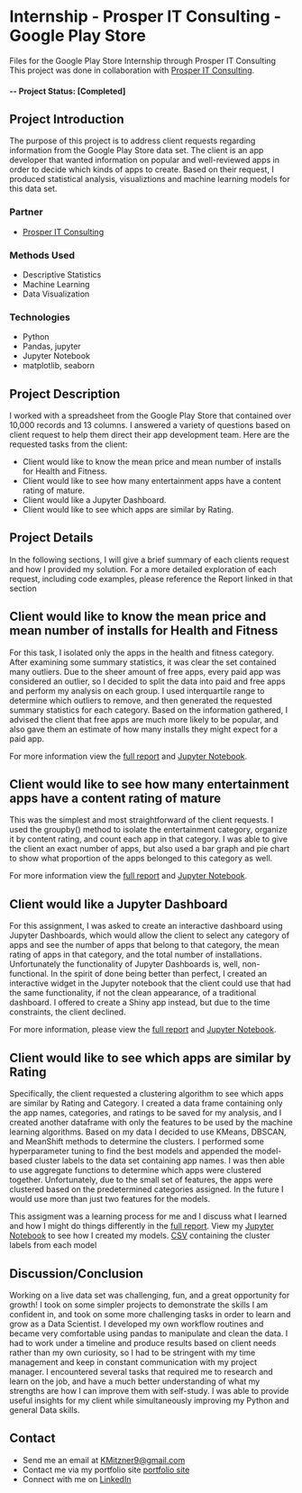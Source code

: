 # Internship - Prosper IT Consulting - Google Play Store
Files for the Google Play Store Internship through Prosper IT Consulting
This project was done in collaboration with [Prosper IT Consulting](https://www.learncodinganywhere.com/ProsperITConsulting).

#### -- Project Status: [Completed]

## Project Introduction
The purpose of this project is to address client requests regarding information from the Google Play Store data set. The client is an app developer that wanted information on popular and well-reviewed apps in order to decide which kinds of apps to create.  Based on their request, I produced statistical analysis, visualiztions and machine learning models for this data set.

### Partner
* [Prosper IT Consulting](https://www.learncodinganywhere.com/ProsperITConsulting)

### Methods Used
* Descriptive Statistics
* Machine Learning
* Data Visualization

### Technologies
* Python
* Pandas, jupyter
* Jupyter Notebook
* matplotlib, seaborn

## Project Description
I worked with a spreadsheet from the Google Play Store that contained over 10,000 records and 13 columns. I answered a variety of questions based on client request to help them direct their app development team. Here are the requested tasks from the client:
* Client would like to know the mean price and mean number of installs for Health and Fitness.
* Client would like to see how many entertainment apps have a content rating of mature.
* Client would like a Jupyter Dashboard.
* Client would like to see which apps are similar by Rating.

## Project Details

In the following sections, I will give a brief summary of each clients request and how I provided my solution. For a more detailed exploration of each request, including code examples, please reference the Report linked in that section

## Client would like to know the mean price and mean number of installs for Health and Fitness

For this task, I isolated only the apps in the health and fitness category. After examining some summary statistics, it was clear the set contained many outliers. Due to the sheer amount of free apps, every paid app was considered an outlier, so I decided to split the data into paid and free apps and perform my analysis on each group. I used interquartile range to determine which outliers to remove, and then generated the requested summary statistics for each category. Based on the information gathered, I advised the client that free apps are much more likely to be popular, and also gave them an estimate of how many installs they might expect for a paid app.

For more information view the [full report](https://github.com/KMitzner9/GooglePlayStore_LiveProject/blob/main/reports/User_Story_98.docx) and [Jupyter Notebook](https://github.com/KMitzner9/GooglePlayStore_LiveProject/blob/main/98_Final.ipynb).


## Client would like to see how many entertainment apps have a content rating of mature

This was the simplest and most straightforward of the client requests. I used the groupby() method to isolate the entertainment category, organize it by content rating, and count each app in that category. I was able to give the client an exact number of apps, but also used a bar graph and pie chart to show what proportion of the apps belonged to this category as well.

For more information view the [full report](https://github.com/KMitzner9/GooglePlayStore_LiveProject/blob/main/reports/User_Story_100.docx) and [Jupyter Notebook](https://github.com/KMitzner9/GooglePlayStore_LiveProject/blob/main/100_scratch.ipynb).

## Client would like a Jupyter Dashboard

For this assignment, I was asked to create an interactive dashboard using Jupyter Dashboards, which would allow the client to select any category of apps and see the number of apps that belong to that category, the mean rating of apps in that category, and the total number of installations. Unfortunately the functionality of Jupyter Dashboards is, well, non-functional. In the spirit of done being better than perfect, I created an interactive widget in the Jupyter notebook that the client could use that had the same functionality, if not the clean appearance, of a traditional dashboard. I offered to create a Shiny app instead, but due to the time constraints, the client declined.

For more information, please view the [full report](https://github.com/KMitzner9/GooglePlayStore_LiveProject/blob/main/reports/User_Story_95.docx) and [Jupyter Notebook](https://github.com/KMitzner9/GooglePlayStore_LiveProject/blob/main/GPS_95_Dashboard.ipynb).

## Client would like to see which apps are similar by Rating

Specifically, the client requested a clustering algorithm to see which apps are similar by Rating and Category. I created a data frame containing only the app names, categories, and ratings to be saved for my analysis, and I created another dataframe with only the features to be used by the machine learning algorithms. Based on my data I decided to use KMeans, DBSCAN, and MeanShift methods to determine the clusters. I performed some hyperparameter tuning to find the best models and appended the model-based cluster labels to the data set containing app names. I was then able to use aggregate functions to determine which apps were clustered together. Unfortunately, due to the small set of features, the apps were clustered based on the predetermined categories assigned. In the future I would use more than just two features for the models. 

This assigment was a learning process for me and I discuss what I learned and how I might do things differently in the [full report](https://github.com/KMitzner9/GooglePlayStore_LiveProject/blob/main/reports/User_Story_99.docx).
View my [Jupyter Notebook](https://github.com/KMitzner9/GooglePlayStore_LiveProject/blob/main/99_scratch.ipynb) to see how I created my models.
[CSV](https://github.com/KMitzner9/GooglePlayStore_LiveProject/blob/main/GPS_clusters.csv) containing the cluster labels from each model

## Discussion/Conclusion

Working on a live data set was challenging, fun, and a great opportunity for growth! I took on some simpler projects to demonstrate the skills I am confident in, and took on some more challenging tasks in order to learn and grow as a Data Scientist. I developed my own workflow routines and became very comfortable using pandas to manipulate and clean the data. I had to work under a timeline and produce results based on client needs rather than my own curiosity, so I had to be stringent with my time management and keep in constant communication with my project manager. I encountered several tasks that required me to research and learn on the job, and have a much better understanding of what my strengths are how I can improve them with self-study. I was able to provide useful insights for my client while simultaneously improving my Python and general Data skills.

## Contact
* Send me an email at KMitzner9@gmail.com 
* Contact me via my portfolio site [portfolio site](http://www.kenziemitzner.com/)
* Connect with me on [LinkedIn](https://www.linkedin.com/in/kenzie-mitzner/)
